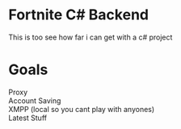 # Fortnite C# Backend

This is too see how far i can get with a c# project

# Goals
Proxy<br>
Account Saving<br>
XMPP (local so you cant play with anyones)<br>
Latest Stuff
